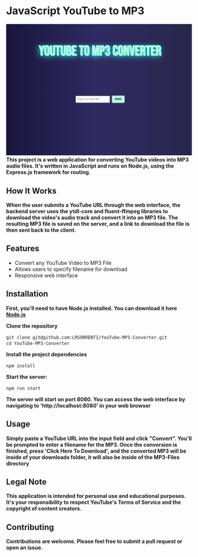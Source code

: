 # JavaScript YouTube to MP3
![Project Image](/assets/YT-Convert.jpg.png)
**This project is a web application for converting YouTube videos into MP3 audio files. It's written in JavaScript and runs on Node.js, using the Express.js framework for routing.**

## How It Works

**When the user submits a YouTube URL through the web interface, the backend server uses the ytdl-core and fluent-ffmpeg libraries to download the video's audio track and convert it into an MP3 file. The resulting MP3 file is saved on the server, and a link to download the file is then sent back to the client.**

## Features

- Convert any YouTube Video to MP3 File
- Allows users to specify filename for download
- Responsive web interface

## Installation

**First, you'll need to have Node.js installed. You can download it here** **[Node.js](https://nodejs.org)**

**Clone the repository**

```console
git clone git@github.com:LRSORRENTI/YouTube-MP3-Converter.git
cd YouTube-MP3-Converter
```

**Install the project dependencies**

```console
npm install
```

**Start the server:**

```console
npm run start
```

**The server will start on port 8080. You can access the web interface by navigating to 'http://localhost:8080' in your web browser**

## Usage

**Simply paste a YouTube URL into the input field and click "Convert". You'll be prompted to enter a filename for the MP3. Once the conversion is finished, press 'Click Here To Download', and the converted MP3 will be inside of your downloads folder, it will also be inside of the MP3-Files directory**

## Legal Note

**This application is intended for personal use and educational purposes. It's your responsibility to respect YouTube's Terms of Service and the copyright of content creators.**

## Contributing

**Contributions are welcome. Please feel free to submit a pull request or open an issue.**
